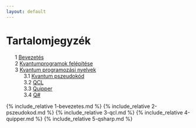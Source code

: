```yaml
---
layout: default
---
```

<style>
  sup {
    font-size: smaller;
    vertical-align: super;
  }
  ol {
    counter-reset: item;
  }
  li {
    display: block;
  }
  li:before {
    content: counters(item, ".") " ";
    counter-increment: item;
  }
</style>

# Tartalomjegyzék
1. [Bevezetés](#bevezetés)
2. [Kvantumprogramok felépítése](#kvantumprogramok-felépítése)
3. [Kvantum programozási nyelvek](#kvantum-programozási-nyelvek)
   1. [Kvantum pszeudokód](#kvantum-pszeudokód)
   2. [QCL](#qcl)
   3. [Quipper](#quipper)
   4. [Q#](#q)

{% include_relative 1-bevezetes.md %}
{% include_relative 2-pszeudokod.md %}
{% include_relative 3-qcl.md %}
{% include_relative 4-quipper.md %}
{% include_relative 5-qsharp.md %}
